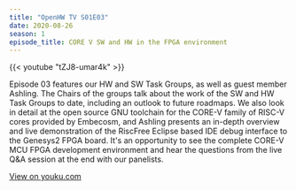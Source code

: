 ```yaml
---
title: "OpenHW TV S01E03"
date: 2020-08-26
season: 1
episode_title: CORE V SW and HW in the FPGA environment
---
```


{{< youtube "tZJ8-umar4k" >}}

Episode 03 features our HW and SW Task Groups, as well as guest member Ashling. The Chairs of the groups talk about the work of the SW and HW Task Groups to date, including an outlook to future roadmaps. We also look in detail at the open source GNU toolchain for the CORE-V family of RISC-V cores provided by Embecosm, and Ashling presents an in-depth overview and live demonstration of the RiscFree Eclipse based IDE debug interface to the Genesys2 FPGA board. It's an opportunity to see the complete CORE-V MCU FPGA development environment and hear the questions from the live Q&A session at the end with our panelists.

[View on youku.com](https://player.youku.com/embed/XNDg0NjY0MTM1Ng==?client_id=4d6c5c68498ff602)
